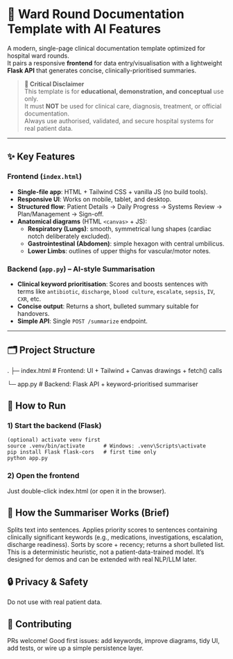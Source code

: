 # 🏥 Ward Round Documentation Template with AI Features

A modern, single-page clinical documentation template optimized for hospital ward rounds.  
It pairs a responsive **frontend** for data entry/visualisation with a lightweight **Flask API** that generates concise, clinically-prioritised summaries.

> **🛑 Critical Disclaimer**  
> This template is for **educational, demonstration, and conceptual** use only.  
> It must **NOT** be used for clinical care, diagnosis, treatment, or official documentation.  
> Always use authorised, validated, and secure hospital systems for real patient data.

---

## ✨ Key Features

### Frontend (`index.html`)
- **Single-file app**: HTML + Tailwind CSS + vanilla JS (no build tools).
- **Responsive UI**: Works on mobile, tablet, and desktop.
- **Structured flow**: Patient Details → Daily Progress → Systems Review → Plan/Management → Sign-off.
- **Anatomical diagrams** (HTML `<canvas>` + JS):
  - **Respiratory (Lungs)**: smooth, symmetrical lung shapes (cardiac notch deliberately excluded).
  - **Gastrointestinal (Abdomen)**: simple hexagon with central umbilicus.
  - **Lower Limbs**: outlines of upper thighs for vascular/motor notes.

### Backend (`app.py`) – AI-style Summarisation
- **Clinical keyword prioritisation**: Scores and boosts sentences with terms like `antibiotic`, `discharge`, `blood culture`, `escalate`, `sepsis`, `IV`, `CXR`, etc.
- **Concise output**: Returns a short, bulleted summary suitable for handovers.
- **Simple API**: Single `POST /summarize` endpoint.

---

## 🗂 Project Structure

.
├─ index.html # Frontend: UI + Tailwind + Canvas drawings + fetch() calls

└─ app.py # Backend: Flask API + keyword-prioritised summariser

## 🚀 How to Run

### 1) Start the backend (Flask)

```
(optional) activate venv first
source .venv/bin/activate      # Windows: .venv\Scripts\activate
pip install Flask flask-cors   # first time only
python app.py
```

### 2) Open the frontend

Just double-click index.html (or open it in the browser).

## 🧠 How the Summariser Works (Brief)

Splits text into sentences.
Applies priority scores to sentences containing clinically significant keywords (e.g., medications, investigations, escalation, discharge readiness).
Sorts by score + recency; returns a short bulleted list.
This is a deterministic heuristic, not a patient-data-trained model. It’s designed for demos and can be extended with real NLP/LLM later.

## 🔒 Privacy & Safety
Do not use with real patient data.

## 🤝 Contributing
PRs welcome! Good first issues: add keywords, improve diagrams, tidy UI, add tests, or wire up a simple persistence layer.
